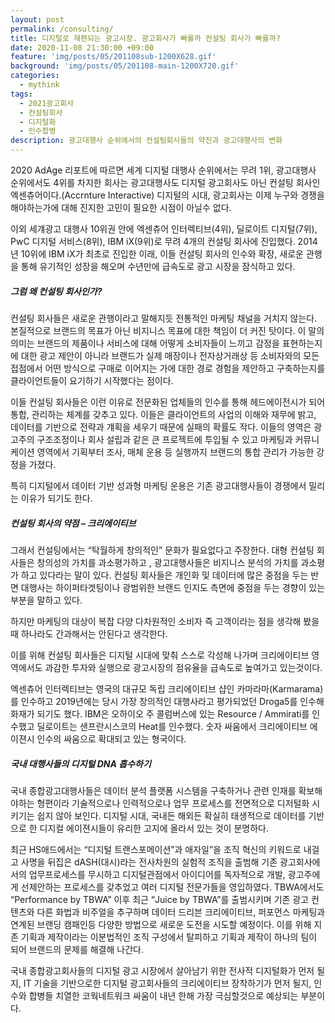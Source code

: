 ```yaml
---
layout: post
permalink: /consulting/
title: 디지털로 재편되는 광고시장. 광고회사가 빠를까 컨설팅 회사가 빠를까?
date: 2020-11-08 21:30:00 +09:00
feature: 'img/posts/05/201108sub-1200X628.gif'
background: 'img/posts/05/201108-main-1200X720.gif'
categories:
  - mythink
tags:
  - 2021광고회사
  - 컨설팅회사
  - 디지털화
  - 인수합병
description: 광고대행사 순위에서의 컨설팅회사들의 약진과 광고대행사의 변화  
---
```


2020 AdAge 리포트에 따르면 세계 디지털 대행사 순위에서는 무려 1위, 광고대행사 순위에서도 4위를 차지한 회사는 광고대행사도 디지털 광고회사도 아닌 컨설팅 회사인 엑센츄어이다.(Accrnture Interactive)
디지털의 시대, 광고회사는 이제 누구와 경쟁을 해야하는가에 대해 진지한 고민이 필요한 시점이 아닐수 없다.

이외 세걔광고 대행사 10위권 안에 엑센츄어 인터렉티브(4위), 딜로이트 디지털(7위), PwC 디지털 서비스(8위), IBM iX(9위)로 무려 4개의 컨설팅 회사에 진입했다. 2014년 10위에 IBM iX가 최초로 진입한 이래, 이들 컨설팅 회사의 인수와 확장, 새로운 관행을 통해 유기적인 성장을 해오며 수년만에 급속도로 광고 시장을 잠식하고 있다.

##### 그럼 왜 컨설팅 회사인가?

컨설팅 회사들은 새로운 관행이라고 말해지듯 전통적인 마케팅 채널을 거치지 않는다. 본질적으로 브랜드의 목표가 아닌 비지니스 목표에 대한 책임이 더 커진 탓이다. 이 말의 의미는 브랜드의 제품이나 서비스에 대해 어떻게 소비자들이 느끼고 감정을 표현하는지에 대한 광고 제안이 아니라 브랜드가 실제 매장이나 전자상거래상 등 소비자와의 모든 접점에서 어떤 방식으로 구매로 이어지는 가에 대한 경로 경험을 제안하고 구축하는지를 클라이언트들이 요기하기 시작했다는 점이다.

이들 컨설팅 회사들은 이런 이유로 전문화된 업체들의 인수를 통해 헤드에이전시가 되어 통합, 관리하는 체계를 갖추고 있다. 이들은 클라이언트의 사업의 이해와 재무에 밝고, 데이터를 기반으로 전략과 걔획을 세우기 때문에 실패의 확률도 작다. 이들의 영역은 광고주의 구조조정이나 회사 설립과 같은 큰 프로젝트에 투입될 수 있고 마케팅과 커뮤니케이션 영역에서 기획부터 조사, 매체 운용 등 실행까지 브랜드의 통합 관리가 가능한 강정을 가졌다.

특히 디지털에서 데이터 기반 성과형 마케팅 운용은 기존 광고대행사들이 경쟁에서 밀리는 이유가 되기도 한다.

##### 컨설팅 회사의 약점 – 크리에이티브

그래서 컨설팅에서는 “탁월하게 창의적인” 문화가 필요없다고 주장한다. 대형 컨설팅 회사들은 창의성의 가치를 과소평가하고 , 광고대행사들은 비지니스 분석의 가치를 과소평가 하고 있다라는 말이 있다.
컨설팅 회사들은 개인화 및 데이터에 많은 중점을 두는 반면 대행사는 하이퍼타겟팅이나 광범위한 브랜드 인지도 측면에 중점을 두는 경향이 있는 부분을 말하고 있다.

하지만 마케팅의 대상이 복잡 다양 다차원적인 소비자 즉 고객이라는 점을 생각해 봤을때 하나라도 간과해서는 안된다고 생각한다.

이를 위해 컨설팅 회사들은 디지털 시대에 맞춰 스스로 각성해 나가며 크리에이티브 영역에서도 과감한 투자와 실행으로 광고시장의 점유율을 급속도로 높여가고 있는것이다.

엑센츄어 인터렉티브는 영국의 대규모 독립 크리에이티브 샵인 카마라마(Karmarama)를 인수하고 2019년에는 당시 가장 창의적인 대행사라고 평가되었던 Droga5를 인수해 화재가 되기도 했다. IBM은 오하이오 주 콜럼버스에 있는 Resource / Ammirati를 인수했고 딜로이트는 샌프란시스코의 Heat를 인수했다. 숫자 싸움에서 크리에이티브 에이젼시 인수의 싸움으로 확대되고 있는 형국이다.

##### 국내 대행사들의 디지털 DNA 흡수하기

국내 종합광고대행사들은 데이터 분석 플랫폼 시스템을 구축하거나 관련 인재를 확보해야하는 형편이라 기술적으로나 인력적으로나 업무 프로세스를 전면적으로 디저털화 시키기는 쉽지 않아 보인다. 디지털 시대, 국내든 해외든 확실히 태생적으로 데이터를 기반으로 한 디지컬 에이젼시들이 유리한 고지에 올라서 있는 것이 분명하다.

최근 HS애드에서는 “디지털 트랜스포메이션”과 애자일”을 조직 혁신의 키워드로 내걸고 사명을 뒤집은 dASH(대시)라는 전사차원의 실험적 조직을 출범해 기존 광고회사에서의 업무프로세스를 무시하고 디지털관점에서 아이디어를 독자적으로 개발, 광고주에게 선제안하는 프로세스를 갖추었고 여러 디지털 전문가들을 영입하였다.
TBWA에서도 “Performance by TBWA” 이후 최근 “Juice by TBWA”를 출범시키며 기존 광고 컨텐츠와 다른 화법과 비주얼을 추구하며 데이터 드리븐 크리에이티브, 퍼포먼스 마케팅과 연계된 브랜딩 캠패인등 다양한 방법으로 새로운 도전을 시도할 예정이다. 이를 위해 지존 기획과 제작이라는 이분법적인 조직 구성에서 탈피하고 기획과 제작이 하나의 팀이 되어 브랜드의 문제를 해결해 나간다.

국내 종합광고회사들의 디지털 광고 시장에서 살아남기 위한 전사적 디지털화가 먼저 될지, IT 기술을 기반으로한 디지털 광고회사들의 크리에이티브 장착하기가 먼저 될지, 인수와 합병들 치열한 코웍네트워크 싸움이 내년 한해 가장 극심할것으로 예상되는 부분이다.
